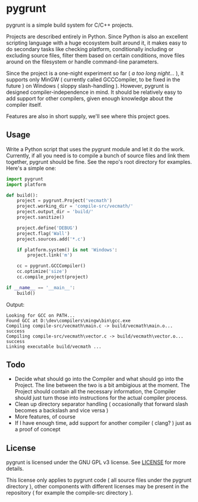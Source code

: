 # pygrunt #

pygrunt is a simple build system for C/C++ projects.

Projects are described entirely in Python. Since Python is also an excellent scripting language
with a huge ecosystem built around it, it makes easy to do secondary tasks like checking platform,
conditionally including or excluding source files, filter them based on certain conditions,
move files around on the filesystem or handle command-line parameters.

Since the project is a one-night experiment so far ( *a too long night...* ), it supports only
MinGW ( currently called GCCCompiler, to be fixed in the future ) on Windows ( sloppy
slash-handling ). However, pygrunt is designed compiler-independence in mind. It should
be relatively easy to add support for other compilers, given enough knowledge about the compiler
itself.

Features are also in short supply, we'll see where this project goes.

## Usage ##

Write a Python script that uses the pygrunt module and let it do the work. Currently, if all
you need is to compile a bunch of source files and link them together, pygrunt should be fine.
See the repo's root directory for examples. Here's a simple one:

```python
import pygrunt
import platform

def build():
    project = pygrunt.Project('vecmath')
    project.working_dir = 'compile-src/vecmath/'
    project.output_dir = 'build/'
    project.sanitize()

    project.define('DEBUG')
    project.flag('Wall')
    project.sources.add('*.c')

    if platform.system() is not 'Windows':
        project.link('m')

    cc = pygrunt.GCCCompiler()
    cc.optimize('size')
    cc.compile_project(project)

if __name__ == '__main__':
    build()

```

Output:
```
Looking for GCC on PATH...
Found GCC at D:\dev\compilers\mingw\bin\gcc.exe
Compiling compile-src/vecmath\main.c -> build/vecmath\main.o... success
Compiling compile-src/vecmath\vector.c -> build/vecmath\vector.o... success
Linking executable build/vecmath ...
```

## Todo ##

* Decide what should go into the Compiler and what should go into the Project. The line between
    the two is a bit ambigious at the moment. The Project should contain all the necessary
    information, the Compiler should just turn those into instructions for the actual compiler
    process.
* Clean up directory separator handling ( occasionally that forward slash becomes a backslash
    and vice versa )
* More features, of course
* If I have enough time, add support for another compiler ( clang? ) just as a proof of concept

## License ##

pygrunt is licensed under the GNU GPL v3 license. See [LICENSE](LICENSE) for more details.

This license only applies to pygrunt code ( all source files under the pygrunt directory ),
other components with different licenses may be present in the repository ( for example the
compile-src directory ).
